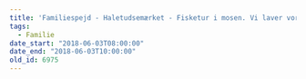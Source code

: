 ```yaml
---
title: 'Familiespejd - Haletudsemærket - Fisketur i mosen. Vi laver vores egen fiskestang og madding'
tags:
  - Familie
date_start: "2018-06-03T08:00:00"
date_end: "2018-06-03T10:00:00"
old_id: 6975
---
```

